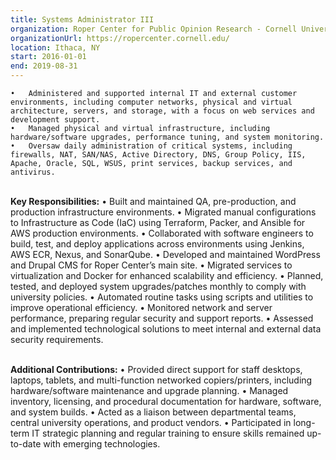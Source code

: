 ```yaml
---
title: Systems Administrator III
organization: Roper Center for Public Opinion Research - Cornell University
organizationUrl: https://ropercenter.cornell.edu/
location: Ithaca, NY
start: 2016-01-01
end: 2019-08-31
---
```


    •	Administered and supported internal IT and external customer environments, including computer networks, physical and virtual architecture, servers, and storage, with a focus on web services and development support.
    •	Managed physical and virtual infrastructure, including hardware/software upgrades, performance tuning, and system monitoring.
    •	Oversaw daily administration of critical systems, including firewalls, NAT, SAN/NAS, Active Directory, DNS, Group Policy, IIS, Apache, Oracle, SQL, WSUS, print services, backup services, and antivirus.

</br><b>Key Responsibilities:</b>
• Built and maintained QA, pre-production, and production infrastructure environments.
• Migrated manual configurations to Infrastructure as Code (IaC) using Terraform, Packer, and Ansible for AWS production environments.
• Collaborated with software engineers to build, test, and deploy applications across environments using Jenkins, AWS ECR, Nexus, and SonarQube.
• Developed and maintained WordPress and Drupal CMS for Roper Center’s main site.
• Migrated services to virtualization and Docker for enhanced scalability and efficiency.
• Planned, tested, and deployed system upgrades/patches monthly to comply with university policies.
• Automated routine tasks using scripts and utilities to improve operational efficiency.
• Monitored network and server performance, preparing regular security and support reports.
• Assessed and implemented technological solutions to meet internal and external data security requirements.

</br><b>Additional Contributions:</b>
• Provided direct support for staff desktops, laptops, tablets, and multi-function networked copiers/printers, including hardware/software maintenance and upgrade planning.
• Managed inventory, licensing, and procedural documentation for hardware, software, and system builds.
• Acted as a liaison between departmental teams, central university operations, and product vendors.
• Participated in long-term IT strategic planning and regular training to ensure skills remained up-to-date with emerging technologies.
